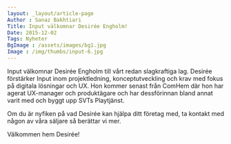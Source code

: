 ```yaml
---
layout: _layout/article-page
Author : Sanaz Bakhtiari
Title: Input välkomnar Desirée Engholm!
Date: 2015-12-02
Tags: Nyheter
BgImage : /assets/images/bg1.jpg
Image : /img/thumbs/input-6.jpg
---
```


Input välkomnar Desirée Engholm till vårt redan slagkraftiga lag. Desirée förstärker Input inom projektledning, konceptutveckling och krav med fokus på digitala lösningar och UX. Hon kommer senast från ComHem där hon har agerat UX-manager och produktägare och har dessförinnan bland annat varit med och byggt upp SVTs Playtjänst.

Om du är nyfiken på vad Desirée kan hjälpa ditt företag med, ta kontakt med någon av våra säljare så berättar vi mer.

Välkommen hem Desirée!
